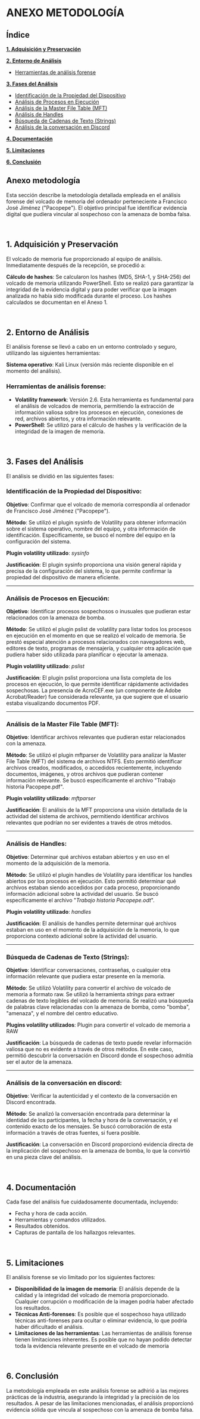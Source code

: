 # ANEXO METODOLOGÍA


## Índice 

[**1. Adquisición y Preservación**](#1-adquisición-y-preservación)

[**2. Entorno de Análisis**](#2-entorno-de-análisis)

  - [Herramientas de análisis forense](#herramientas-de-análisis-forense)

[**3. Fases del Análisis**](#3-fases-del-análisis)

  - [Identificación de la Propiedad del Dispositivo](#identificación-de-la-propiedad-del-dispositivo)
  - [Análisis de Procesos en Ejecución](#análisis-de-procesos-en-ejecución)
  - [Análisis de la Master File Table (MFT)](#análisis-de-la-master-file-table-mft)
  - [Análisis de Handles](#análisis-de-handles)
  - [Búsqueda de Cadenas de Texto (Strings)](#búsqueda-de-cadenas-de-texto-strings)
  - [Análisis de la conversación en Discord](#análisis-de-la-conversación-en-discord)

[**4. Documentación**](#4-documentación)

[**5. Limitaciones**](#5-limitaciones)

[**6. Conclusión**](#6-conclusión) 


## Anexo metodología

Esta sección describe la metodología detallada empleada en el análisis forense del volcado de memoria del ordenador perteneciente a Francisco José Jiménez ("Pacopepe"). El objetivo principal fue identificar evidencia digital que pudiera vincular al sospechoso con la amenaza de bomba falsa.

<br>

## 1. Adquisición y Preservación

El volcado de memoria fue proporcionado al equipo de análisis. Inmediatamente después de la recepción, se procedió a:

**Cálculo de hashes**: Se calcularon los hashes (MD5, SHA-1, y SHA-256) del volcado de memoria utilizando PowerShell. Esto se realizó para garantizar la integridad de la evidencia digital y para poder verificar que la imagen analizada no había sido modificada durante el proceso. Los hashes calculados se documentan en el Anexo 1\.

<br>

## 2. Entorno de Análisis

El análisis forense se llevó a cabo en un entorno controlado y seguro, utilizando las siguientes herramientas:

**Sistema operativo**: Kali Linux (versión más reciente disponible en el momento del análisis).

### Herramientas de análisis forense:

* **Volatility framework**: Versión 2.6. Esta herramienta es fundamental para el análisis de volcados de memoria, permitiendo la extracción de información valiosa sobre los procesos en ejecución, conexiones de red, archivos abiertos, y otra información relevante.  
* **PowerShell**: Se utilizó para el cálculo de hashes y la verificación de la integridad de la imagen de memoria.

<br>

## 3. Fases del Análisis

El análisis se dividió en las siguientes fases:

### Identificación de la Propiedad del Dispositivo:

**Objetivo**: Confirmar que el volcado de memoria correspondía al ordenador de Francisco José Jiménez ("Pacopepe").

**Método**: Se utilizó el plugin sysinfo de Volatility para obtener información sobre el sistema operativo, nombre del equipo, y otra información de identificación. Específicamente, se buscó el nombre del equipo en la configuración del sistema.

**Plugin volatility utilizado**: *sysinfo*

**Justificación**: El plugin sysinfo proporciona una visión general rápida y precisa de la configuración del sistema, lo que permite confirmar la propiedad del dispositivo de manera eficiente.

---

### Análisis de Procesos en Ejecución:

**Objetivo**: Identificar procesos sospechosos o inusuales que pudieran estar relacionados con la amenaza de bomba.

**Método**: Se utilizó el plugin pslist de volatility para listar todos los procesos en ejecución en el momento en que se realizó el volcado de memoria. Se prestó especial atención a procesos relacionados con navegadores web, editores de texto, programas de mensajería, y cualquier otra aplicación que pudiera haber sido utilizada para planificar o ejecutar la amenaza.

**Plugin volatility utilizado**: *pslist*

**Justificación**: El plugin pslist proporciona una lista completa de los procesos en ejecución, lo que permite identificar rápidamente actividades sospechosas. La presencia de AcroCEF.exe (un componente de Adobe Acrobat/Reader) fue considerada relevante, ya que sugiere que el usuario estaba visualizando documentos PDF.

---

### Análisis de la Master File Table (MFT):

**Objetivo**: Identificar archivos relevantes que pudieran estar relacionados con la amenaza.

**Método**: Se utilizó el plugin mftparser de Volatility para analizar la Master File Table (MFT) del sistema de archivos NTFS. Esto permitió identificar archivos creados, modificados, o accedidos recientemente, incluyendo documentos, imágenes, y otros archivos que pudieran contener información relevante. Se buscó específicamente el archivo "Trabajo historia Pacopepe.pdf".

**Plugin volatility utilizado**: *mftparser*

**Justificación**: El análisis de la MFT proporciona una visión detallada de la actividad del sistema de archivos, permitiendo identificar archivos relevantes que podrían no ser evidentes a través de otros métodos.

---

### Análisis de Handles:

**Objetivo**: Determinar qué archivos estaban abiertos y en uso en el momento de la adquisición de la memoria.

**Método**: Se utilizó el plugin handles de Volatility para identificar los handles abiertos por los procesos en ejecución. Esto permitió determinar qué archivos estaban siendo accedidos por cada proceso, proporcionando información adicional sobre la actividad del usuario. Se buscó específicamente el archivo "*Trabajo historia Pacopepe.odt*".

**Plugin volatility utilizado**: *handles*

**Justificación**: El análisis de handles permite determinar qué archivos estaban en uso en el momento de la adquisición de la memoria, lo que proporciona contexto adicional sobre la actividad del usuario.

---

### Búsqueda de Cadenas de Texto (Strings):

**Objetivo**: Identificar conversaciones, contraseñas, o cualquier otra información relevante que pudiera estar presente en la memoria.

**Método**: Se utilizó Volatility para convertir el archivo de volcado de memoria a formato raw. Se utilizó la herramienta *strings* para extraer cadenas de texto legibles del volcado de memoria. Se realizó una búsqueda de palabras clave relacionadas con la amenaza de bomba, como "bomba", "amenaza", y el nombre del centro educativo.

**Plugins volatility utilizados**: Plugin para convertir el volcado de memoria a RAW

**Justificación**: La búsqueda de cadenas de texto puede revelar información valiosa que no es evidente a través de otros métodos. En este caso, permitió descubrir la conversación en Discord donde el sospechoso admitía ser el autor de la amenaza.

---

### Análisis de la conversación en discord:

**Objetivo**: Verificar la autenticidad y el contexto de la conversación en Discord encontrada.

**Método**: Se analizó la conversación encontrada para determinar la identidad de los participantes, la fecha y hora de la conversación, y el contenido exacto de los mensajes. Se buscó corroboración de esta información a través de otras fuentes, si fuera posible.

**Justificación**: La conversación en Discord proporcionó evidencia directa de la implicación del sospechoso en la amenaza de bomba, lo que la convirtió en una pieza clave del análisis.

<br>

## 4. Documentación

Cada fase del análisis fue cuidadosamente documentada, incluyendo:

* Fecha y hora de cada acción.  
* Herramientas y comandos utilizados.  
* Resultados obtenidos.  
* Capturas de pantalla de los hallazgos relevantes.

<br>

## 5\. Limitaciones

El análisis forense se vio limitado por los siguientes factores:

* **Disponibilidad de la imagen de memoria**: El análisis depende de la calidad y la integridad del volcado de memoria proporcionado. Cualquier corrupción o modificación de la imagen podría haber afectado los resultados.  
* **Técnicas Anti-forenses**: Es posible que el sospechoso haya utilizado técnicas anti-forenses para ocultar o eliminar evidencia, lo que podría haber dificultado el análisis.  
* **Limitaciones de las herramientas**: Las herramientas de análisis forense tienen limitaciones inherentes. Es posible que no hayan podido detectar toda la evidencia relevante presente en el volcado de memoria

<br>

## 6\. Conclusión

La metodología empleada en este análisis forense se adhirió a las mejores prácticas de la industria, asegurando la integridad y la precisión de los resultados. A pesar de las limitaciones mencionadas, el análisis proporcionó evidencia sólida que vincula al sospechoso con la amenaza de bomba falsa.  